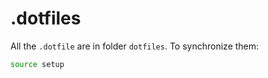 # .dotfiles

All the `.dotfile` are in folder `dotfiles`. To synchronize them:
```bash
source setup
```
